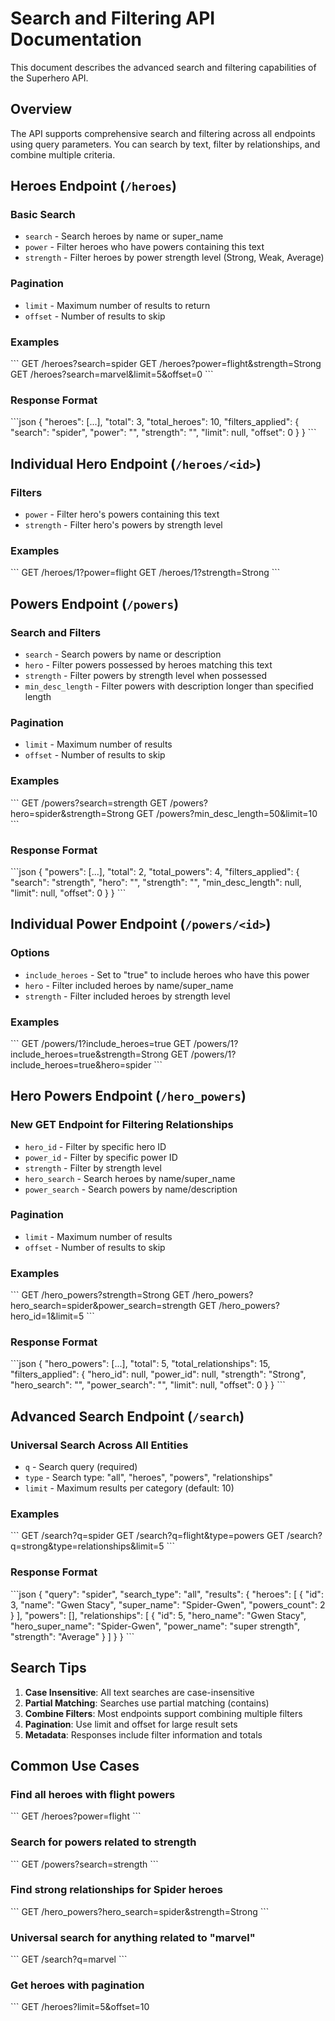 # Search and Filtering API Documentation

This document describes the advanced search and filtering capabilities of the Superhero API.

## Overview

The API supports comprehensive search and filtering across all endpoints using query parameters. You can search by text, filter by relationships, and combine multiple criteria.

## Heroes Endpoint (`/heroes`)

### Basic Search
- `search` - Search heroes by name or super_name
- `power` - Filter heroes who have powers containing this text
- `strength` - Filter heroes by power strength level (Strong, Weak, Average)

### Pagination
- `limit` - Maximum number of results to return
- `offset` - Number of results to skip

### Examples
\`\`\`
GET /heroes?search=spider
GET /heroes?power=flight&strength=Strong
GET /heroes?search=marvel&limit=5&offset=0
\`\`\`

### Response Format
\`\`\`json
{
  "heroes": [...],
  "total": 3,
  "total_heroes": 10,
  "filters_applied": {
    "search": "spider",
    "power": "",
    "strength": "",
    "limit": null,
    "offset": 0
  }
}
\`\`\`

## Individual Hero Endpoint (`/heroes/<id>`)

### Filters
- `power` - Filter hero's powers containing this text
- `strength` - Filter hero's powers by strength level

### Examples
\`\`\`
GET /heroes/1?power=flight
GET /heroes/1?strength=Strong
\`\`\`

## Powers Endpoint (`/powers`)

### Search and Filters
- `search` - Search powers by name or description
- `hero` - Filter powers possessed by heroes matching this text
- `strength` - Filter powers by strength level when possessed
- `min_desc_length` - Filter powers with description longer than specified length

### Pagination
- `limit` - Maximum number of results
- `offset` - Number of results to skip

### Examples
\`\`\`
GET /powers?search=strength
GET /powers?hero=spider&strength=Strong
GET /powers?min_desc_length=50&limit=10
\`\`\`

### Response Format
\`\`\`json
{
  "powers": [...],
  "total": 2,
  "total_powers": 4,
  "filters_applied": {
    "search": "strength",
    "hero": "",
    "strength": "",
    "min_desc_length": null,
    "limit": null,
    "offset": 0
  }
}
\`\`\`

## Individual Power Endpoint (`/powers/<id>`)

### Options
- `include_heroes` - Set to "true" to include heroes who have this power
- `hero` - Filter included heroes by name/super_name
- `strength` - Filter included heroes by strength level

### Examples
\`\`\`
GET /powers/1?include_heroes=true
GET /powers/1?include_heroes=true&strength=Strong
GET /powers/1?include_heroes=true&hero=spider
\`\`\`

## Hero Powers Endpoint (`/hero_powers`)

### New GET Endpoint for Filtering Relationships
- `hero_id` - Filter by specific hero ID
- `power_id` - Filter by specific power ID
- `strength` - Filter by strength level
- `hero_search` - Search heroes by name/super_name
- `power_search` - Search powers by name/description

### Pagination
- `limit` - Maximum number of results
- `offset` - Number of results to skip

### Examples
\`\`\`
GET /hero_powers?strength=Strong
GET /hero_powers?hero_search=spider&power_search=strength
GET /hero_powers?hero_id=1&limit=5
\`\`\`

### Response Format
\`\`\`json
{
  "hero_powers": [...],
  "total": 5,
  "total_relationships": 15,
  "filters_applied": {
    "hero_id": null,
    "power_id": null,
    "strength": "Strong",
    "hero_search": "",
    "power_search": "",
    "limit": null,
    "offset": 0
  }
}
\`\`\`

## Advanced Search Endpoint (`/search`)

### Universal Search Across All Entities
- `q` - Search query (required)
- `type` - Search type: "all", "heroes", "powers", "relationships"
- `limit` - Maximum results per category (default: 10)

### Examples
\`\`\`
GET /search?q=spider
GET /search?q=flight&type=powers
GET /search?q=strong&type=relationships&limit=5
\`\`\`

### Response Format
\`\`\`json
{
  "query": "spider",
  "search_type": "all",
  "results": {
    "heroes": [
      {
        "id": 3,
        "name": "Gwen Stacy",
        "super_name": "Spider-Gwen",
        "powers_count": 2
      }
    ],
    "powers": [],
    "relationships": [
      {
        "id": 5,
        "hero_name": "Gwen Stacy",
        "hero_super_name": "Spider-Gwen",
        "power_name": "super strength",
        "strength": "Average"
      }
    ]
  }
}
\`\`\`

## Search Tips

1. **Case Insensitive**: All text searches are case-insensitive
2. **Partial Matching**: Searches use partial matching (contains)
3. **Combine Filters**: Most endpoints support combining multiple filters
4. **Pagination**: Use limit and offset for large result sets
5. **Metadata**: Responses include filter information and totals

## Common Use Cases

### Find all heroes with flight powers
\`\`\`
GET /heroes?power=flight
\`\`\`

### Search for powers related to strength
\`\`\`
GET /powers?search=strength
\`\`\`

### Find strong relationships for Spider heroes
\`\`\`
GET /hero_powers?hero_search=spider&strength=Strong
\`\`\`

### Universal search for anything related to "marvel"
\`\`\`
GET /search?q=marvel
\`\`\`

### Get heroes with pagination
\`\`\`
GET /heroes?limit=5&offset=10
